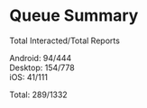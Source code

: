 # Queue Summary

Total Interacted/Total Reports

Android: 94/444  
Desktop: 154/778  
iOS: 41/111

Total: 289/1332
